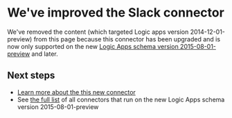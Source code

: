 <properties 
    pageTitle="Using the Slack Connector in Logic Apps | Microsoft Azure App Service"
    description="How to create and configure the Slack Connector or API app and use it in a logic app in Azure App Service"
    authors="msftman" 
    manager="erikre" 
    editor="" 
    services="logic-apps" 
    documentationCenter=""/>

<tags
    ms.service="logic-apps"
    ms.workload="integration"
    ms.tgt_pltfrm="na"
    ms.devlang="na"
    ms.topic="article"
    ms.date="04/19/2016"
    ms.author="deonhe"/>

# <a name="weve-improved-the-slack-connector"></a>We've improved the Slack connector 

We've removed the content (which targeted Logic apps version 2014-12-01-preview) from this page because this connector has been upgraded and is now only supported on the new [Logic Apps schema version 2015-08-01-preview](./app-service-logic-schema-2015-08-01.md) and later. 


## <a name="next-steps"></a>Next steps    

- [Learn more about the this new connector](../connectors/connectors-create-api-slack.md)
- See [the full list](../connectors/apis-list.md) of all connectors that run on the new Logic Apps schema version 2015-08-01-preview  